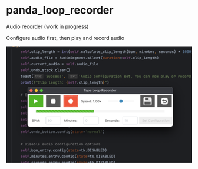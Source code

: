 # panda_loop_recorder
Audio recorder (work in progress)

Configure audio first, then play and record audio

![screenshot](https://github.com/tashvit/panda_loop_recorder/blob/main/screenshot.png)
